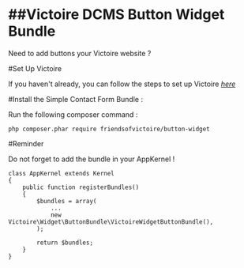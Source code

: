 ##Victoire DCMS Button Widget Bundle
============

Need to add buttons your Victoire website ?

#Set Up Victoire

If you haven't already, you can follow the steps to set up Victoire *[here](https://github.com/Victoire/victoire/blob/master/setup.md)*

#Install the Simple Contact Form Bundle :

Run the following composer command :

    php composer.phar require friendsofvictoire/button-widget

#Reminder

Do not forget to add the bundle in your AppKernel !

    class AppKernel extends Kernel
    {
        public function registerBundles()
        {
            $bundles = array(
                ...
                new Victoire\Widget\ButtonBundle\VictoireWidgetButtonBundle(),
            );

            return $bundles;
        }
    }
